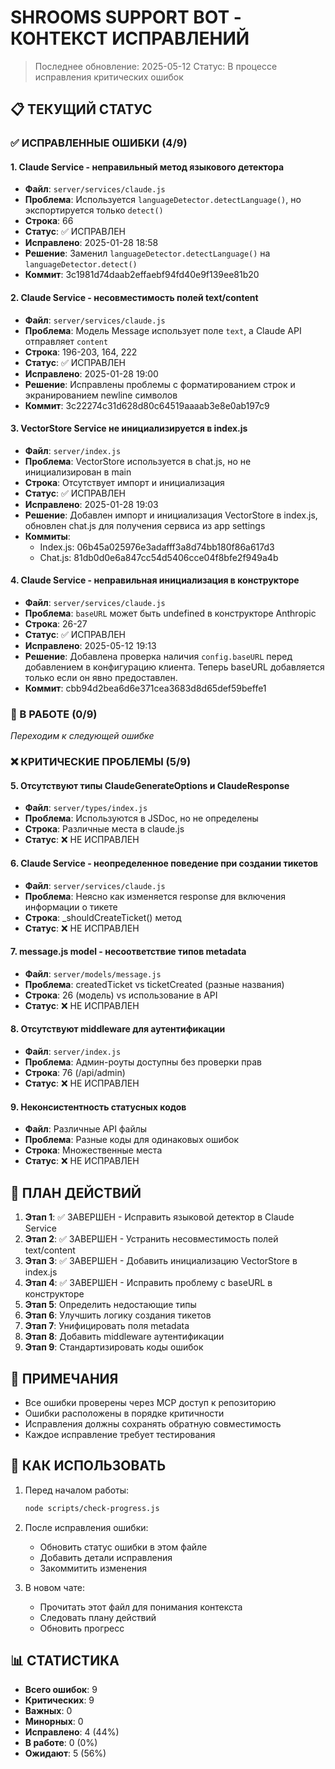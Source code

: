 # SHROOMS SUPPORT BOT - КОНТЕКСТ ИСПРАВЛЕНИЙ

> Последнее обновление: 2025-05-12
> Статус: В процессе исправления критических ошибок

## 📋 ТЕКУЩИЙ СТАТУС

### ✅ ИСПРАВЛЕННЫЕ ОШИБКИ (4/9)

#### 1. Claude Service - неправильный метод языкового детектора
- **Файл**: `server/services/claude.js`
- **Проблема**: Используется `languageDetector.detectLanguage()`, но экспортируется только `detect()`
- **Строка**: 66
- **Статус**: ✅ ИСПРАВЛЕН
- **Исправлено**: 2025-01-28 18:58
- **Решение**: Заменил `languageDetector.detectLanguage()` на `languageDetector.detect()`
- **Коммит**: 3c1981d74daab2effaebf94fd40e9f139ee81b20

#### 2. Claude Service - несовместимость полей text/content
- **Файл**: `server/services/claude.js`
- **Проблема**: Модель Message использует поле `text`, а Claude API отправляет `content`
- **Строка**: 196-203, 164, 222
- **Статус**: ✅ ИСПРАВЛЕН
- **Исправлено**: 2025-01-28 19:00
- **Решение**: Исправлены проблемы с форматированием строк и экранированием newline символов
- **Коммит**: 3c22274c31d628d80c64519aaaab3e8e0ab197c9

#### 3. VectorStore Service не инициализируется в index.js
- **Файл**: `server/index.js`
- **Проблема**: VectorStore используется в chat.js, но не инициализирован в main
- **Строка**: Отсутствует импорт и инициализация
- **Статус**: ✅ ИСПРАВЛЕН
- **Исправлено**: 2025-01-28 19:03
- **Решение**: Добавлен импорт и инициализация VectorStore в index.js, обновлен chat.js для получения сервиса из app settings
- **Коммиты**: 
  - Index.js: 06b45a025976e3adafff3a8d74bb180f86a617d3
  - Chat.js: 81db0d0e6a847cc54d5406cce04f8bfe2f949a4b

#### 4. Claude Service - неправильная инициализация в конструкторе
- **Файл**: `server/services/claude.js`
- **Проблема**: `baseURL` может быть undefined в конструкторе Anthropic
- **Строка**: 26-27
- **Статус**: ✅ ИСПРАВЛЕН
- **Исправлено**: 2025-05-12 19:13
- **Решение**: Добавлена проверка наличия `config.baseURL` перед добавлением в конфигурацию клиента. Теперь baseURL добавляется только если он явно предоставлен.
- **Коммит**: cbb94d2bea6d6e371cea3683d8d65def59beffe1

### 🔄 В РАБОТЕ (0/9)
*Переходим к следующей ошибке*

### ❌ КРИТИЧЕСКИЕ ПРОБЛЕМЫ (5/9)

#### 5. Отсутствуют типы ClaudeGenerateOptions и ClaudeResponse
- **Файл**: `server/types/index.js`
- **Проблема**: Используются в JSDoc, но не определены
- **Строка**: Различные места в claude.js
- **Статус**: ❌ НЕ ИСПРАВЛЕН

#### 6. Claude Service - неопределенное поведение при создании тикетов
- **Файл**: `server/services/claude.js`
- **Проблема**: Неясно как изменяется response для включения информации о тикете
- **Строка**: _shouldCreateTicket() метод
- **Статус**: ❌ НЕ ИСПРАВЛЕН

#### 7. message.js model - несоответствие типов metadata
- **Файл**: `server/models/message.js`
- **Проблема**: createdTicket vs ticketCreated (разные названия)
- **Строка**: 26 (модель) vs использование в API
- **Статус**: ❌ НЕ ИСПРАВЛЕН

#### 8. Отсутствуют middleware для аутентификации
- **Файл**: `server/index.js`
- **Проблема**: Админ-роуты доступны без проверки прав
- **Строка**: 76 (/api/admin)
- **Статус**: ❌ НЕ ИСПРАВЛЕН

#### 9. Неконсистентность статусных кодов
- **Файл**: Различные API файлы
- **Проблема**: Разные коды для одинаковых ошибок
- **Строка**: Множественные места
- **Статус**: ❌ НЕ ИСПРАВЛЕН

## 🎯 ПЛАН ДЕЙСТВИЙ

1. **Этап 1**: ✅ ЗАВЕРШЕН - Исправить языковой детектор в Claude Service
2. **Этап 2**: ✅ ЗАВЕРШЕН - Устранить несовместимость полей text/content
3. **Этап 3**: ✅ ЗАВЕРШЕН - Добавить инициализацию VectorStore в index.js
4. **Этап 4**: ✅ ЗАВЕРШЕН - Исправить проблему с baseURL в конструкторе
5. **Этап 5**: Определить недостающие типы
6. **Этап 6**: Улучшить логику создания тикетов
7. **Этап 7**: Унифицировать поля metadata
8. **Этап 8**: Добавить middleware аутентификации
9. **Этап 9**: Стандартизировать коды ошибок

## 📝 ПРИМЕЧАНИЯ

- Все ошибки проверены через MCP доступ к репозиторию
- Ошибки расположены в порядке критичности
- Исправления должны сохранять обратную совместимость
- Каждое исправление требует тестирования

## 🔄 КАК ИСПОЛЬЗОВАТЬ

1. Перед началом работы:
   ```bash
   node scripts/check-progress.js
   ```

2. После исправления ошибки:
   - Обновить статус ошибки в этом файле
   - Добавить детали исправления
   - Закоммитить изменения

3. В новом чате:
   - Прочитать этот файл для понимания контекста
   - Следовать плану действий
   - Обновить прогресс

## 📊 СТАТИСТИКА

- **Всего ошибок**: 9
- **Критических**: 9  
- **Важных**: 0
- **Минорных**: 0
- **Исправлено**: 4 (44%)
- **В работе**: 0 (0%)
- **Ожидают**: 5 (56%)
